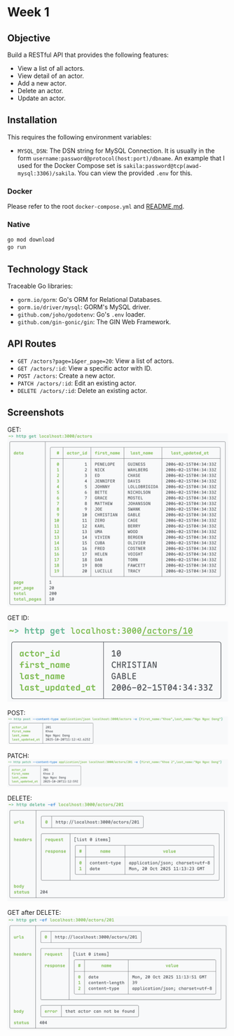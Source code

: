 # Week 1

## Objective

Build a RESTful API that provides the following features:

- View a list of all actors.
- View detail of an actor.
- Add a new actor.
- Delete an actor.
- Update an actor.

## Installation

This requires the following environment variables:

- `MYSQL_DSN`: The DSN string for MySQL Connection. It is usually in the form
  `username:password@protocol(host:port)/dbname`. An example that I used for the
  Docker Compose set is `sakila:password@tcp(awad-mysql:3306)/sakila`. You can
  view the provided `.env` for this.

### Docker

Please refer to the root `docker-compose.yml` and [README.md](../README.md).

### Native

```bash
go mod download
go run
```

## Technology Stack

Traceable Go libraries:

- `gorm.io/gorm`: Go's ORM for Relational Databases.
- `gorm.io/driver/mysql`: GORM's MySQL driver.
- `github.com/joho/godotenv`: Go's `.env` loader.
- `github.com/gin-gonic/gin`: The GIN Web Framework.

## API Routes

- `GET /actors?page=1&per_page=20`: View a list of actors.
- `GET /actors/:id`: View a specific actor with ID.
- `POST /actors`: Create a new actor.
- `PATCH /actors/:id`: Edit an existing actor.
- `DELETE /actors/:id`: Delete an existing actor.

## Screenshots

GET:
![GET actors](./images/get-actors.png)

GET ID:
![GET actors detailed](./images/get-actor-id.png)

POST:
![POST actors](./images/post-actor.png)

PATCH:
![PATCH actors](./images/patch-actor.png)

DELETE:
![DELETE actors](./images/delete-actor.png)

GET after DELETE:
![GET after DELETE](./images/get-after-delete-actor.png)
